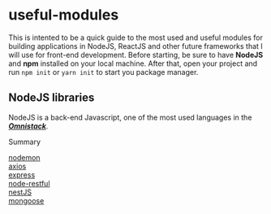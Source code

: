 
# useful-modules

This is intented to be a quick guide to the most used and useful modules for building applications in NodeJS, ReactJS and other future frameworks that I will use for front-end development. Before starting, be sure to have  **NodeJS** and **npm**  installed on your local machine. After that, open your project and run  `npm init`  or  `yarn init`  to start you package manager. 

## [](https://github.com/Gerjunior/useful-modules#nodejs-libraries)NodeJS libraries

NodeJS is a back-end Javascript, one of the most used languages in the  _**[Omnistack](https://medium.com/@cesar.will.hilario/omnistack-um-desenvolvedor-javascript-omnipresente-por-c%C3%A9sar-hil%C3%A1rio-3ce29d280bf8)**_.

Summary 

[nodemon](./nodemon.md) </br>
[axios](./axios.md) </br>
[express](./express.md) </br>
[node-restful](./node-restful.md) </br>
[nestJS](./nestjs.md) </br>
[mongoose](./mongoose.md) </br>
